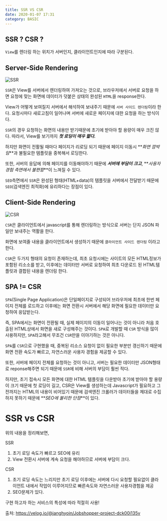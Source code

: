```yaml
---
title: SSR VS CSR
date: 2020-01-07 17:31
category: BASIC
---
```


## SSR ? CSR ?

`View`를 렌더링 하는 위치가 서버인지, 클라이언트인지에 따라 구분된다.

## Server-Side Rendering

![SSR](https://images.velog.io/post-images/janghyoin/56facb20-cc74-11e9-b07d-b5ed58c6530b/asgd.png)

`SSR`은 View를 서버에서 렌더링하여 가져오는 것으로, 브라우저에서 서버로 요청을 하면 요청에 맞는 화면에 데이터가 덧붙은 상태의 완성된 `HTML`을 response한다.

View가 어떻게 보여질지 서버에서 해석하여 보내주기 때문에 `서버 사이드 렌더링`이라 한다.
요청시마다 새로고침이 일어나며 서버에 새로운 페이지에 대한 요청을 하는 방식이다.

`SSR`의 경우
요청하는 화면의 내용만 받기때문에 초기에 받아야 할 용량이 매우 크진 않다. 따라서, View를 보기까지 **_첫 로딩이 매우 짧다._**

하지만 화면이 전활될 때마다 페이지가 리로딩 되기 때문에 페이지 이동시 **_화면 깜박임_**과 불필요한 템플릿을 중복해서 로딩한다.

또한, 서버의 응답에 의해 페이지를 이동해야하기 때문에 **_서버에 부담이 크고_**, **_사용자 경험 측면에서 불편함_**이 느껴질 수 있다.

`SEO`측면에서 `SSR`은 완성된 형태(HTML+data)의 템플릿을 서버에서 전달받기 때문에 `SEO`(검색엔진 최적화)에 유리하다는 장점이 있다.

## Client-Side Rendering

![CSR](https://images.velog.io/post-images/janghyoin/217fe2e0-cc75-11e9-b07d-b5ed58c6530b/sgdgsdg.png)

`CSR`은 클라이언트에서 javascript를 통해 렌더링하는 방식으로 서버는 단지 JSON 파일만 보내주는 역활을 한다.

화면에 보여줄 내용을 클라이언트에서 생성하기 때문에 `클라이언트 사이드 렌더링` 이라고 한다.

`CSR`은 두가지 형태의 요청이 존재하는데, 최초 요청시에는 사이트의 모든 HTML정보가 포함된 리소소를 받고, 이후에는 데이터만 서버로 요청하여 최초 다운로드 된 HTML템플릿과 결합된 내용을 렌더링 한다.

## SPA != CSR

`SPA`(Single Page Application)은 단일페이지로 구성되어 브라우저에 최초에 한번 페이지 전체를 로드하고 이후에는 화면 전환시 서버에서 해당 화면에 필요한 데이터만 요청하여 응답받는다.

즉, SPA에서는 화면이 전환될 때, 실제 페이지의 이동이 일어나는 것이 아니라 처음 호출된 HTML상에서 화면을 새로 구성해주는 것이다.
`SPA`로 개발할 때 `CSR` 방식을 많이 사용하지만, `SPA`라고해서 무조건 `CSR`만을 이야기하는 것은 아니다.

`SPA`를 `CSR`으로 구현했을 때,
중복된 리소스 요청이 없이 필요한 부분만 갱신하기 때문에 화면 전환 속도가 빠르고, 자연스러운 사용자 경험을 제공할 수 있다.

또한, 서버에 페이지 전체를 요청하는 것이 아니고, 서버는 필요한 데이터만 JSON형태로 reponse해주면 되기 때문에 `SSR`에 비해 서버의 부담이 훨씬 적다.

하지만, 초기 접속시 모든 화면에 대한 HTML 템플릿을 다운받아 초기에 받아야 할 용량이 크기 때문에 첫 로딩이 길고, CSR은 View를 생성하는데 Javascript가 필요하고 그 전까지는 HTML의 내용이 비어있기 때문에 검색엔진 크롤러가 데이터들을 제대로 수집하지 못하기 때문에 **_SEO에 불리한 단점_**이 있다.

# SSR vs CSR

위의 내용을 정리해보면,

SSR

1. 초기 로딩 속도가 빠르고 SEO에 유리
2. View 전환시 서버에 계속 요청을 해야하므로 서버에 부담이 크다.

CSR

1. 초기 로딩 속도는 느리지만 초기 로딩 이후에는 서버에 다시 요청할 필요없이 클라이언트 내에서 작업이 이루어지므로 빠른속도와 자연스러운 사용자경험을 제공
2. SEO문제가 있다.

구현 하고자 하는 서비스의 특성에 따라 적절히 사용!

출처: https://velog.io/@janghyoin/Jobshopper-project-dck00i135v
